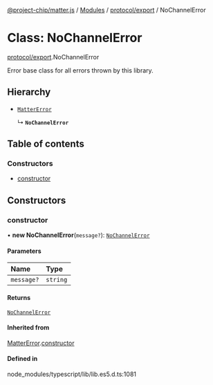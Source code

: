 [@project-chip/matter.js](../README.md) / [Modules](../modules.md) / [protocol/export](../modules/protocol_export.md) / NoChannelError

# Class: NoChannelError

[protocol/export](../modules/protocol_export.md).NoChannelError

Error base class for all errors thrown by this library.

## Hierarchy

- [`MatterError`](common_export.MatterError.md)

  ↳ **`NoChannelError`**

## Table of contents

### Constructors

- [constructor](protocol_export.NoChannelError.md#constructor)

## Constructors

### constructor

• **new NoChannelError**(`message?`): [`NoChannelError`](protocol_export.NoChannelError.md)

#### Parameters

| Name | Type |
| :------ | :------ |
| `message?` | `string` |

#### Returns

[`NoChannelError`](protocol_export.NoChannelError.md)

#### Inherited from

[MatterError](common_export.MatterError.md).[constructor](common_export.MatterError.md#constructor)

#### Defined in

node_modules/typescript/lib/lib.es5.d.ts:1081
